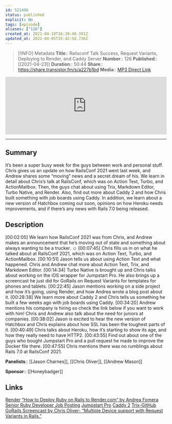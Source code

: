```yaml
---
id: 521496
status: published
explicit: No
tags: [episode]
aliases: ["126"]
created_at: 2021-04-19T16:39:48.391Z
updated_at: 2022-04-05T15:42:56.736Z
---
```


> [!INFO] Metadata
> **Title**:: Railsconf Talk Success, Request Variants, Deploying to Render, and Caddy Server
> **Number**:: 126
> **Published**:: [[2021-04-23]]
> **Duration**:: 50:44
> **Share**:: <https://share.transistor.fm/s/a227b1bd>
> **Media**:: [MP3 Direct Link](https://dts.podtrac.com/redirect.mp3/media.transistor.fm/a227b1bd/33e15184.mp3)

<iframe width="100%" height="180" frameborder="no" scrolling="no" seamless src="https://share.transistor.fm/e/a227b1bd/dark"></iframe>

---

## Summary

It’s been a super busy week for the guys between work and personal stuff. Chris gives us an update on how RailsConf 2021 went last week, and Andrew shares some “moving” news and a secret dream of his. We learn in detail about Chris’s talk at RailsConf, which was on Action Text, Turbo, and ActionMailbox. Then, the guys chat about using Trix, Markdown Editor, Turbo Native, and Render. Also, find out more about Caddy 2 and how Chris built something with job boards using Caddy. In addition, we learn about a new version of Hatchbox coming out soon, opinions on how Heroku needs improvements, and if there’s any news with Rails 7.0 being released.

## Description

[00:02:05] We learn how RailsConf 2021 was from Chris, and Andrew makes an announcement that he’s moving out of state and something about always wanting to be a trucker. ☺
[00:07:45] Chris fills us in on what he talked about at RailsConf 2021, which was on Action Text, Turbo, and ActionMailbox.
[00:10:51] Jason tells us about using Action Text and what happened. Chris and Andrew chat more about Action Text, Trix, and Markdown Editor.
[00:14:34] Turbo Native is brought up and Chris talks about working on the iOS wrapper for Jumpstart Pro. He also brings up a screencast he just did for GoRails on Request Variants for templates for phones and tablets.
[00:22:45] Jason mentions working on a side project and how it’s going, using Render, and how Andrea wrote a blog post about it.
[00:28:38] We learn more about Caddy 2 and Chris tells us something he built a few weeks ago with job boards using Caddy.
[00:34:20] Andrew mentions his company is hiring so check the link below if you want to work with him! Chris and Andrew also talk about the need for juniors at companies.
[00:38:02] Jason is excited to hear the new version of Hatchbox and Chris explains about how SSL has been the toughest parts of it.
[00:40:49] Chris talks about Heroku, how it’s starting to show its age, and how they really need to have HTTP2.
[00:43:55] Find out about one of the guys who bought Jumpstart Pro and a pull request he made to improve the Docker file there.
[00:47:55] Chris mentions there was no rumblings about Rails 7.0 at RailsConf 2021.

**Panelists**:: [[Jason Charnes]], [[Chris Oliver]], [[Andrew Mason]]

**Sponsor**:: [[Honeybadger]]

## Links

[Render](https://render.com/)
[“How to Deploy Ruby on Rails to Render.com” by Andrea Fomera](https://afomera.dev/posts/2021-04-14-deploy-ruby-on-rails-to-render)
[Senior Ruby Developer Job Posting](https://boards.greenhouse.io/linkedinpostings/jobs/2831052)
[Jumpstart Pro](https://jumpstartrails.com/)
[Caddy 2](https://caddyserver.com/v2)
[Trix-GitHub](https://github.com/maclover7/trix)
[GoRails Screencast by Chris Oliver- “Multiple Device support with Request Variants in Rails.”](https://gorails.com/episodes/rails-request-variants?autoplay=1)
